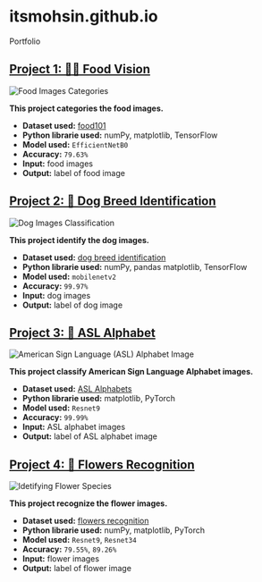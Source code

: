 # itsmohsin.github.io
Portfolio

## [Project 1: 🍲👀 Food Vision](https://github.com/itsmohsin/foodVision)
![Food Images Categories](https://images.unsplash.com/photo-1493770348161-369560ae357d?ixid=MnwxMjA3fDB8MHxwaG90by1wYWdlfHx8fGVufDB8fHx8&ixlib=rb-1.2.1&auto=format&fit=crop&w=500&q=60) 

**This project categories the food images.**
* **Dataset used:** [food101](https://www.tensorflow.org/datasets/catalog/food101)
* **Python librarie used:** numPy, matplotlib, TensorFlow
* **Model used:** `EfficientNetB0`
* **Accuracy:** `79.63%`
* **Input:** food images
* **Output:** label of food image

## [Project 2: 🐶 Dog Breed Identification](https://github.com/itsmohsin/dogVision)
![Dog Images Classification](https://images.unsplash.com/photo-1581888227599-779811939961?ixlib=rb-1.2.1&ixid=MnwxMjA3fDB8MHxzZWFyY2h8MjV8fGRvZ3xlbnwwfHwwfHw%3D&auto=format&fit=crop&w=500&q=60) 

**This project identify the dog images.**
* **Dataset used:** [dog breed identification](https://www.kaggle.com/c/dog-breed-identification/data)
* **Python librarie used:** numPy, pandas matplotlib, TensorFlow
* **Model used:** `mobilenetv2`
* **Accuracy:** `99.97%`
* **Input:** dog images
* **Output:** label of dog image

## [Project 3: 🤟 ASL Alphabet](https://github.com/itsmohsin/asl)
![American Sign Language (ASL) Alphabet Image](https://images.unsplash.com/photo-1534614772-79994e5dac9c?ixid=MnwxMjA3fDB8MHxwaG90by1wYWdlfHx8fGVufDB8fHx8&ixlib=rb-1.2.1&auto=format&fit=crop&w=500&q=60) 

**This project classify American Sign Language Alphabet images.**
* **Dataset used:** [ASL Alphabets](https://www.kaggle.com/grassknoted/asl-alphabet)
* **Python librarie used:** matplotlib, PyTorch
* **Model used:** `Resnet9`
* **Accuracy:** `99.99%`
* **Input:** ASL alphabet images
* **Output:** label of ASL alphabet image

## [Project 4: 💐 Flowers Recognition](https://github.com/itsmohsin/flowerSpecies)
![Idetifying Flower Species](https://images.unsplash.com/photo-1494972308805-463bc619d34e?ixid=MnwxMjA3fDB8MHxzZWFyY2h8NzZ8fGZsb3dlcnxlbnwwfDB8MHx8&ixlib=rb-1.2.1&auto=format&fit=crop&w=500&q=60) 

**This project recognize the flower images.**
* **Dataset used:** [flowers recognition](https://www.kaggle.com/alxmamaev/flowers-recognition)
* **Python librarie used:** numPy, matplotlib, PyTorch
* **Model used:** `Resnet9`, `Resnet34`
* **Accuracy:** `79.55%`, `89.26%`
* **Input:** flower images
* **Output:** label of flower image
